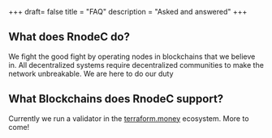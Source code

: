 +++
draft= false
title = "FAQ"
description = "Asked and answered"
+++

## What does RnodeC do?

We fight the good fight by operating nodes in blockchains that we believe in.  All decentralized systems require decentralized communities to make the network unbreakable.  We are here to do our duty


## What Blockchains does RnodeC support?

Currently we run a validator in the [terraform.money](terraform.money) ecosystem.  More to come!

